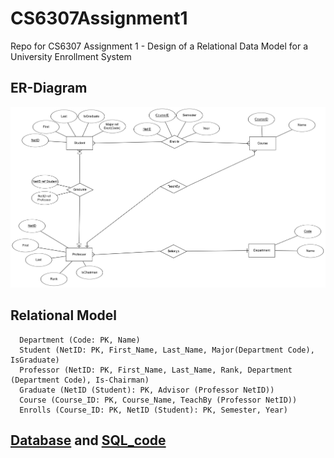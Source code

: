 # CS6307Assignment1
Repo for CS6307 Assignment 1 - Design of a Relational Data Model for a University Enrollment System

## ER-Diagram

![](https://github.com/rsrjohnson/CS6307Assignment1/blob/main/ERpic_Final.png)

## Relational Model ##
```
  Department (Code: PK, Name)
  Student (NetID: PK, First_Name, Last_Name, Major(Department Code), IsGraduate)
  Professor (NetID: PK, First_Name, Last_Name, Rank, Department (Department Code), Is-Chairman)
  Graduate (NetID (Student): PK, Advisor (Professor NetID))
  Course (Course_ID: PK, Course_Name, TeachBy (Professor NetID))
  Enrolls (Course_ID: PK, NetID (Student): PK, Semester, Year)
```
## [Database](https://github.com/rsrjohnson/CS6307Assignment1/blob/main/Enrollment%20System.db)  and [SQL_code](https://github.com/rsrjohnson/CS6307Assignment1/blob/main/assignment1_code.sql)

